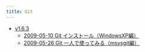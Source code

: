 ```yaml
---
title: Git
---
```



- [v1.6.3](./v1.6.3/index.md)
    - [2009-05-10 Git インストール（WindowsXP編）](./../../../../d/2009/05/10/Git_インストール（WindowsXP編）.md)
    - [2009-05-26 Git 一人で使ってみる（msysgit編）](./../../../../d/2009/05/26/Git_一人で使ってみる（msysgit編）.md)




